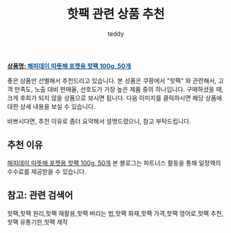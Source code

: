 ﻿---
layout: post
title:  "핫팩 관련 상품 추천"
author: teddy
categories: [ 가구/인테리어 ]
tags: [핫팩,핫팩 원리,핫팩 재활용,핫팩 버리는 법,핫팩 화재,핫팩 가격,핫팩 영어로,핫팩 추천,핫팩 유통기한,핫팩 제작]
image: https://static.coupangcdn.com/image/retail/images/1064387656359869-3d0d5dee-979a-4942-b9c3-a782971a5c10.jpg 
description: "쿠팡에서 핫팩 관련 상품으로 가장 고객 선호도가 높은 제품 중 하나입니다."
---

<a href="https://link.coupang.com/re/AFFSDP?lptag=AF3256674&pageKey=9556522&itemId=394154339&vendorItemId=5311391978&traceid=V0-153-0ecad088ad6221a1&requestid=20221224170950509192145"><b>상품명: <font color='#01579B'>해피데이 따뜻해 포켓용 핫팩 100g, 50개</font></b></a>

좋은 상품만 선별해서 추천드리고 있습니다.
본 상품은 쿠팡에서 "핫팩" 와 관련해서, 고객 만족도, 노출 대비 판매율, 선호도가 가장 높은 제품 중의 하나입니다.
구매하셨을 때, 크게 후회가 되지 않을 상품으로 보시면 됩니다. 
다음 이미지를 클릭하시면 해당 상품에 대한 상세 내용을 보실 수 있습니다.

바쁘시다면, 추천 이유로 좀더 요약해서 설명드렸으니, 참고 부탁드립니다.

## 추천 이유 

<a href="https://link.coupang.com/re/AFFSDP?lptag=AF3256674&pageKey=9556522&itemId=394154339&vendorItemId=5311391978&traceid=V0-153-0ecad088ad6221a1&requestid=20221224170950509192145">해피데이 따뜻해 포켓용 핫팩 100g, 50개</a>
본 블로그는 파트너스 활동을 통해 일정액의 수수료를 제공받을 수 있습니다.

## 참고: 관련 검색어    
핫팩,핫팩 원리,핫팩 재활용,핫팩 버리는 법,핫팩 화재,핫팩 가격,핫팩 영어로,핫팩 추천,핫팩 유통기한,핫팩 제작